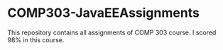 # COMP303-JavaEEAssignments
This repository contains all assignments of COMP 303 course. I scored 98% in this course.
